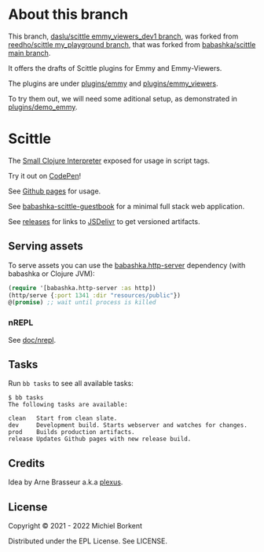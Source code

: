 # About this branch

This branch, [daslu/scittle emmy_viewers_dev1 branch](https://github.com/daslu/scittle/tree/emmy_viewers_dev1), was forked from [reedho/scittle my_playground branch](https://github.com/reedho/scittle/tree/my_playground), that was forked from [babashka/scittle main branch](https://github.com/babashka/scittle).

It offers the drafts of Scittle plugins for Emmy and Emmy-Viewers.

The plugins are under [plugins/emmy](plugins/emmy) and [plugins/emmy_viewers](plugins/emmy_viewers).

To try them out, we will need some aditional setup, as demonstrated in [plugins/demo_emmy](plugins/demo_emmy).

    

# Scittle

The [Small Clojure Interpreter](https://github.com/babashka/sci) exposed for usage in script tags.

Try it out on [CodePen](https://codepen.io/Prestance/pen/PoOdZQw)!

See [Github pages](https://babashka.org/scittle/) for usage.

See
[babashka-scittle-guestbook](https://github.com/kloimhardt/babashka-scittle-guestbook)
for a minimal full stack web application.

See [releases](https://github.com/babashka/scittle/releases) for links to
[JSDelivr](https://www.jsdelivr.com) to get versioned artifacts.

## Serving assets

To serve assets you can use the
[babashka.http-server](https://github.com/babashka/http-server) dependency (with
babashka or Clojure JVM):

``` clojure
(require '[babashka.http-server :as http])
(http/serve {:port 1341 :dir "resources/public"})
@(promise) ;; wait until process is killed
```

### nREPL

See [doc/nrepl](doc/nrepl).

## Tasks

Run `bb tasks` to see all available tasks:

```
$ bb tasks
The following tasks are available:

clean   Start from clean slate.
dev     Development build. Starts webserver and watches for changes.
prod    Builds production artifacts.
release Updates Github pages with new release build.
```

## Credits

Idea by Arne Brasseur a.k.a [plexus](https://github.com/plexus).

## License

Copyright © 2021 - 2022 Michiel Borkent

Distributed under the EPL License. See LICENSE.
